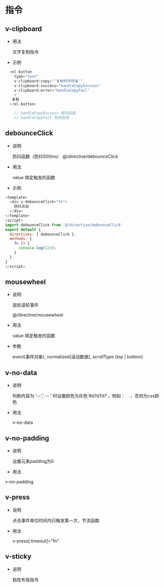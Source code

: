 # 指令

## v-clipboard

- 用法

  文字复制指令

- 示例

```js
  <el-button
    type="text"
    v-clipboard:copy="'复制的字符串'"
    v-clipboard:success="handleCopySuccess"
    v-clipboard:error="handleCopyFail"
    >
   复制
  </el-button>

    // handleCopySuccess 成功回调
    // handleCopyFail 失败回调
```

## debounceClick

- 说明

  防抖函数（防抖500ms）
   @/directive/debounceClick
- 用法

  value 绑定触发的函数

- 示例

```js
<template>
  <div v-debounceClick="fn">
    防抖点击
  </div>
</template>
<script>
import debounceClick from '@/directive/debounceClick'
export default {
  directives: { debounceClick },
  methods: {
    fn () {
      console.log(123);
    }
  }
}
</script>
```
  
## mousewheel

- 说明

  鼠标滚轮事件

  @/directive/mousewheel

- 用法

  value 绑定触发的函数

- 参数

  event(事件对象), normalized(滚动数据), scrollType (top | bottom) 

## v-no-data

- 说明

  判断内容为 '--',' -- ' 时设置颜色为灰色'#d7d7d7'，例如： <font color="#d7d7d7">--</font>，否则为css颜色

- 用法

  v-no-data

## v-no-padding

- 说明

  设置元素padding为0

- 用法

 v-no-padding

##  v-press

- 说明

  点击事件单位时间内只触发第一次，节流函数

- 用法

  v-press[:timeout]="fn"

## v-sticky

- 说明

  粘性布局指令
